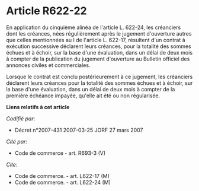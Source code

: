 # Article R622-22

En application du cinquième alinéa de l'article L. 622-24, les créanciers dont les créances, nées régulièrement après le
jugement d'ouverture autres que celles mentionnées au I de l'article L. 622-17, résultent d'un contrat à exécution successive
déclarent leurs créances, pour la totalité des sommes échues et à échoir, sur la base d'une évaluation, dans un délai de deux
mois à compter de la publication du jugement d'ouverture au Bulletin officiel des annonces civiles et commerciales.

Lorsque le contrat est conclu postérieurement à ce jugement, les créanciers déclarent leurs créances pour la totalité des
sommes échues et à échoir, sur la base d'une évaluation, dans un délai de deux mois à compter de la première échéance
impayée, qu'elle ait été ou non régularisée.

**Liens relatifs à cet article**

_Codifié par_:

  - Décret n°2007-431 2007-03-25 JORF 27 mars 2007

_Cité par_:

  - Code de commerce - art. R693-3 (V)

_Cite_:

  - Code de commerce. - art. L622-17 (M)
  - Code de commerce. - art. L622-24 (M)
